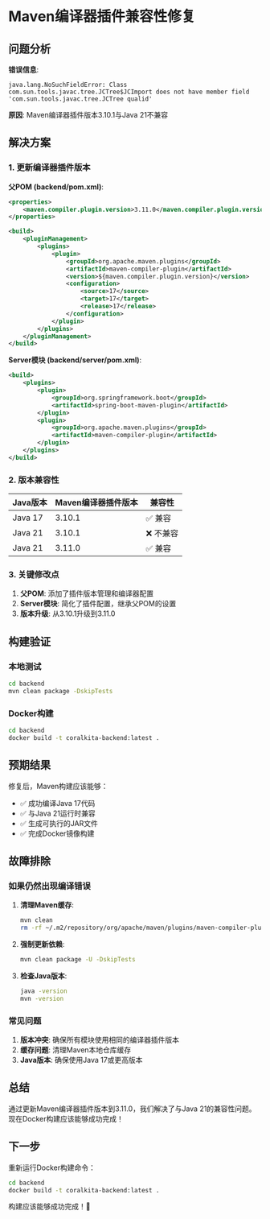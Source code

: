 # Maven编译器插件兼容性修复

## 问题分析

**错误信息**:
```
java.lang.NoSuchFieldError: Class com.sun.tools.javac.tree.JCTree$JCImport does not have member field 'com.sun.tools.javac.tree.JCTree qualid'
```

**原因**: Maven编译器插件版本3.10.1与Java 21不兼容

## 解决方案

### 1. 更新编译器插件版本

**父POM (backend/pom.xml)**:
```xml
<properties>
    <maven.compiler.plugin.version>3.11.0</maven.compiler.plugin.version>
</properties>

<build>
    <pluginManagement>
        <plugins>
            <plugin>
                <groupId>org.apache.maven.plugins</groupId>
                <artifactId>maven-compiler-plugin</artifactId>
                <version>${maven.compiler.plugin.version}</version>
                <configuration>
                    <source>17</source>
                    <target>17</target>
                    <release>17</release>
                </configuration>
            </plugin>
        </plugins>
    </pluginManagement>
</build>
```

**Server模块 (backend/server/pom.xml)**:
```xml
<build>
    <plugins>
        <plugin>
            <groupId>org.springframework.boot</groupId>
            <artifactId>spring-boot-maven-plugin</artifactId>
        </plugin>
        <plugin>
            <groupId>org.apache.maven.plugins</groupId>
            <artifactId>maven-compiler-plugin</artifactId>
        </plugin>
    </plugins>
</build>
```

### 2. 版本兼容性

| Java版本 | Maven编译器插件版本 | 兼容性 |
|----------|-------------------|--------|
| Java 17  | 3.10.1           | ✅ 兼容 |
| Java 21  | 3.10.1           | ❌ 不兼容 |
| Java 21  | 3.11.0           | ✅ 兼容 |

### 3. 关键修改点

1. **父POM**: 添加了插件版本管理和编译器配置
2. **Server模块**: 简化了插件配置，继承父POM的设置
3. **版本升级**: 从3.10.1升级到3.11.0

## 构建验证

### 本地测试
```bash
cd backend
mvn clean package -DskipTests
```

### Docker构建
```bash
cd backend
docker build -t coralkita-backend:latest .
```

## 预期结果

修复后，Maven构建应该能够：
- ✅ 成功编译Java 17代码
- ✅ 与Java 21运行时兼容
- ✅ 生成可执行的JAR文件
- ✅ 完成Docker镜像构建

## 故障排除

### 如果仍然出现编译错误

1. **清理Maven缓存**:
   ```bash
   mvn clean
   rm -rf ~/.m2/repository/org/apache/maven/plugins/maven-compiler-plugin/
   ```

2. **强制更新依赖**:
   ```bash
   mvn clean package -U -DskipTests
   ```

3. **检查Java版本**:
   ```bash
   java -version
   mvn -version
   ```

### 常见问题

1. **版本冲突**: 确保所有模块使用相同的编译器插件版本
2. **缓存问题**: 清理Maven本地仓库缓存
3. **Java版本**: 确保使用Java 17或更高版本

## 总结

通过更新Maven编译器插件版本到3.11.0，我们解决了与Java 21的兼容性问题。现在Docker构建应该能够成功完成！

## 下一步

重新运行Docker构建命令：
```bash
cd backend
docker build -t coralkita-backend:latest .
```

构建应该能够成功完成！🎉
